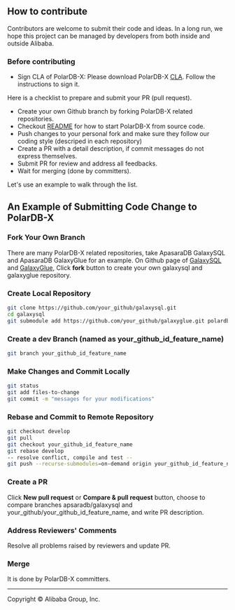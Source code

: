 ## How to contribute

Contributors are welcome to submit their code and ideas. In a long run, we hope this project can be managed by developers from both inside and outside Alibaba. 

### Before contributing

* Sign CLA of PolarDB-X:
Please download PolarDB-X [CLA](https://gist.github.com/alibaba-oss/151a13b0a72e44ba471119c7eb737d74). Follow the instructions to sign it. 

Here is a checklist to prepare and submit your PR (pull request). 

* Create your own Github branch by forking PolarDB-X related repositories.
* Checkout [README](README.md) for how to start PolarDB-X from source code.
* Push changes to your personal fork and make sure they follow our coding style (descriped in each repository)
* Create a PR with a detail description, if commit messages do not express themselves.
* Submit PR for review and address all feedbacks.
* Wait for merging (done by committers).

Let's use an example to walk through the list. 

## An Example of Submitting Code Change to PolarDB-X

### Fork Your Own Branch

There are many PolarDB-X related repositories, take ApasaraDB GalaxySQL and ApasaraDB GalaxyGlue for an example. On Github page of [GalaxySQL](https://github.com/apsaradb/galaxysql) and [GalaxyGlue](https://github.com/apsaradb/galaxyglue), Click **fork** button to create your own galaxysql and galaxyglue repository.

### Create Local Repository
```bash
git clone https://github.com/your_github/galaxysql.git
cd galaxysql
git submodule add https://github.com/your_github/galaxyglue.git polardbx-rpc
```
### Create a dev Branch (named as your_github_id_feature_name)
```bash
git branch your_github_id_feature_name
```
### Make Changes and Commit Locally
```bash
git status
git add files-to-change
git commit -m "messages for your modifications"
```

### Rebase and Commit to Remote Repository
```bash
git checkout develop
git pull
git checkout your_github_id_feature_name
git rebase develop
-- resolve conflict, compile and test --
git push --recurse-submodules=on-demand origin your_github_id_feature_name
```

### Create a PR 
Click **New pull request** or **Compare & pull  request** button, choose to compare branches apsaradb/galaxysql and your_github/your_github_id_feature_name, and write PR description.

### Address Reviewers' Comments
Resolve all problems raised by reviewers and update PR.

### Merge
It is done by PolarDB-X committers. 
___

Copyright © Alibaba Group, Inc.